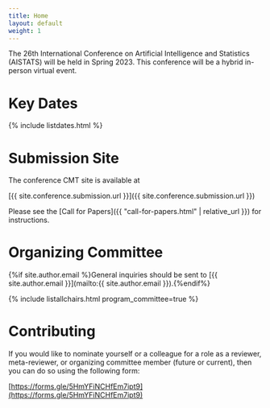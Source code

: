 ```yaml
---
title: Home
layout: default
weight: 1
---
```


The 26th International Conference on Artificial Intelligence and Statistics (AISTATS) will be held in Spring 2023. This conference will be a hybrid in-person virtual event.

# Key Dates 

{% include listdates.html %}

# Submission Site

The conference CMT site is available at 

[{{ site.conference.submission.url }}]({{ site.conference.submission.url }})

Please see the [Call for Papers]({{ "call-for-papers.html" | relative_url }}) for instructions. 

# Organizing Committee

{%if site.author.email %}General inquiries should be sent to [{{ site.author.email }}](mailto:{{ site.author.email }}).{%endif%}

{% include listallchairs.html program_committee=true %}

# Contributing 

If you would like to nominate yourself or a colleague for a role as a reviewer, meta-reviewer, or organizing committee member (future or current), then you can do so using the following form:

[https://forms.gle/5HmYFiNCHfEm7ipt9](https://forms.gle/5HmYFiNCHfEm7ipt9)